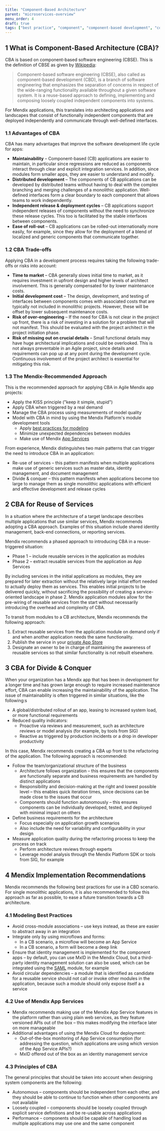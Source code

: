 ```yaml
---
title: "Component-Based Architecture"
parent: "microservices-overview"
menu_order: 4
draft: true
tags: ["best practice", "component", "component-based development", "component-based", "cbd"]
---
```


## 1 What is Component-Based Architecture (CBA)?

CBA is based on component-based software engineering (CBSE). This is the definition of CBSE as given by [Wikipedia](https://en.wikipedia.org/wiki/Component-based_software_engineering):

> Component-based software engineering (CBSE), also called as component-based development (CBD), is a branch of software engineering that emphasizes the separation of concerns in respect of the wide-ranging functionality available throughout a given software system. It is a reuse-based approach to defining, implementing and composing loosely coupled independent components into systems.

For Mendix applications, this translates into architecting applications and landscapes that consist of functionally independent components that are deployed independently and communicate through well-defined interfaces.

### 1.1 Advantages of CBA

CBA has many advantages that improve the software development life cycle for apps:

* **Maintainability** – Component-based (CB) applications are easier to maintain, in particular since regressions are reduced as components interact through clear and explicit integration services. In addition, since modules form smaller apps, they are easier to understand and modify.
* **Distributed development** – The components of CB applications can be developed by distributed teams without having to deal with the complex branching and merging challenges of a monolithic application. Well-defined interfaces form a clear boundary to each component that allows teams to work independently.
* **Independent release & deployment cycles** – CB applications support independent releases of components without the need to synchronize these release cycles. This too is facilitated by the stable interfaces between components.
* **Ease of roll-out** – CB applications can be rolled-out internationally more easily, for example, since they allow for the deployment of a blend of localized and generic components that communicate together.

### 1.2 CBA Trade-offs

Applying CBA in a development process requires taking the following trade-offs or risks into account:

*   **Time to market** – CBA generally slows initial time to market, as it requires investment in upfront design and higher levels of architect involvement. This is generally compensated for by lower maintenance costs.
*   **Initial development cost** – The design, development, and testing of interfaces between components comes with associated costs that are typically not included in monolithic projects. However, these will be offset by lower subsequent maintenance costs.
*   **Risk of over-engineering** – If the need for CBA is not clear in the project up front, there is a risk of investing in a solution for a problem that will not manifest. This should be evaluated with the project architect in the project initiation phase.
*   **Risk of missing out on crucial details** – Small functional details may have huge architectural implications and could be overlooked. This is not always preventable in an Agile project, since details and requirements can pop up at any point during the development cycle. Continuous involvement of the project architect is essential for mitigating this risk.

### 1.3 The Mendix-Recommended Approach

This is the recommended approach for applying CBA in Agile Mendix app projects:

*   Apply the KISS principle ("keep it simple, stupid")
*   Apply CBA when triggered by a real demand
*   Manage the CBA process using measurements of model quality
*   Model with CBA in mind by using the Mendix Platform's module development tools
    *   Apply [best practices for modeling](dev-best-practices)
    *   Minimize unexpected dependencies between modules
    *   Make use of Mendix [App Services](/developerportal/deploy/app-services)

From experience, Mendix distinguishes two main patterns that can trigger the need to introduce CBA in an application:

*   Re-use of services – this pattern manifests when multiple applications make use of generic services such as master data, identity management, and document management
*   Divide & conquer – this pattern manifests when applications become too large to manage them as single monolithic applications with efficient and effective development and release cycles

## 2 CBA for Reuse of Services

In a situation where the architecture of a target landscape describes multiple applications that use similar services, Mendix recommends adopting a CBA approach. Examples of this situation include shared identity management, back-end connections, or reporting services.

Mendix recommends a phased approach to introducing CBA in a reuse-triggered situation:

*   Phase 1 – include reusable services in the application as modules
*   Phase 2 – extract reusable services from the application as App Services

By including services in the initial applications as modules, they are prepared for later extraction without the relatively large initial effort needed to actually deploy them as services. This enables initial projects to be delivered quickly, without sacrificing the possibility of creating a service-oriented landscape in phase 2. Mendix application modules allow for the pre-wiring of reusable services from the start without necessarily introducing the overhead and complexity of CBA.

To transit from modules to a CB architecture, Mendix recommends the following approach:

1. Extract reusable services from the application module on demand only if and when another application needs the same functionality.
2. Publish the service in your [private App Store](/developerportal/app-store/app-store-overview#privateappstore)
3. Designate an owner to be in charge of maintaining the awareness of reusable services so that similar functionality is not rebuilt elsewhere.

## 3 CBA for Divide & Conquer

When your organization has a Mendix app that has been in development for a longer time and has grown large enough to require increased maintenance effort, CBA can enable increasing the maintainability of the application. The issue of maintainability is often triggered in similar situations, like the following:s

*   A global/distributed rollout of an app, leasing to increased system load, or more functional requirements
*   Reduced quality indicators:
    *   Proactive via reviews and measurement, such as architecture reviews or model analysis (for example, by tools from SIG)
    *   Reactive as triggered by production incidents or a drop in developer productivity

In this case, Mendix recommends creating a CBA up front to the refactoring of the application. The following approach is recommended:

*   Follow the team/organizational structure of the business
    *   Architecture follows organization – this ensures that the components are functionally separate and business requirements are handled by distinct applications
    *   Responsibility and decision-making at the right and lowest possible level – this enables quick iteration times, since decisions can be made close to the issues that occur
    *   Components should function autonomously – this ensures components can be individually developed, tested, and deployed with minimal impact on others
*   Define business requirements for the architecture
    *   Focus especially on application growth scenarios
    *   Also include the need for variability and configurability in your design
*   Measure application quality during the refactoring process to keep the process on track
    *   Perform architecture reviews through experts
    *   Leverage model analysis through the Mendix Platform SDK or tools from SIG, for example

## 4 Mendix Implementation Recommendations

Mendix recommends the following best practices for use in a CBD scenario. For single monolithic applications, it is also recommended to follow this approach as far as possible, to ease a future transition towards a CB architecture.

### 4.1 Modeling Best Practices

*   Avoid cross-module associations – use keys instead, as these are easier to abstract away in an integration
*   Integrate only by using microflows and forms:
    *   In a CB scenario, a microflow will become an App Service
    *   In a CB scenario, a form will become a deep link
*   Ensure that identity management is implemented for the component apps – by default, you can use MxID in the Mendix Cloud, but a third-party identity management solution can also be used, which can be integrated using the [SAML](https://appstore.home.mendix.com/link/app/1174/) module, for example
*   Avoid circular dependencies – a module that is identified as candidate for a reusable service should not call or invoke other modules in the application, because such a module should only expose itself a a service

### 4.2 Use of Mendix App Services

*   Mendix recommends making use of the Mendix App Service features in the platform rather than using plain web services, as they feature versioned APIs out of the box – this makes modifying the interface later on more manageable
*   Additional advantages of using the Mendix Cloud for deployment:
    *   Out-of-the-box monitoring of App Service consumption (for addressing the question, which applications are using which version of the App Service APIs?)
    *   MxID offered out of the box as an identity management service

### 4.3 Principles of CBA

The general principles that should be taken into account when designing system components are the following:

*   Autonomous – components should be independent from each other, and they should be able to continue to function when other components are not available
*   Loosely coupled – components should be loosely coupled through explicit service definitions and be re-usable across applications
*   Performance – components should be capable of handling load as multiple applications may use one and the same component
